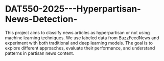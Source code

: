 # DAT550-2025---Hyperpartisan-News-Detection-
This project aims to classify news articles as hyperpartisan or not using machine learning techniques. We use labeled data from BuzzFeedNews and experiment with both traditional and deep learning models. The goal is to explore different approaches, evaluate their performance, and understand patterns in partisan news content.
